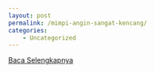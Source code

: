 ```yaml
---
layout: post
permalink: /mimpi-angin-sangat-kencang/
categories:
    - Uncategorized
---
```


[Baca Selengkapnya](/05)